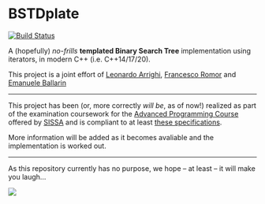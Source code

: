 # BSTDplate


[![Build Status](https://travis-ci.com/emaballarin/BSTDplate.svg?branch=master)](https://travis-ci.com/emaballarin/BSTDplate)


A (hopefully) *no-frills* **templated Binary Search Tree** implementation using iterators, in modern C++ (i.e. C++14/17/20).

This project is a joint effort of [Leonardo Arrighi](https://github.com/LeonardoArrighi), [Francesco Romor](https://github.com/FrancescoRo) and [Emanuele Ballarin](https://github.com/emaballarin)

---

This project has been (or, more correctly *will be*, as of now!) realized as part of the examination coursework for the [Advanced Programming Course](https://github.com/asartori86/advanced_programming_2019-20) offered by [SISSA](https://sissa.it) and is compliant to at least [these specifications](https://github.com/asartori86/advanced_programming_2019-20/blob/master/exam/readme.pdf).

More information will be added as it becomes avaliable and the implementation is worked out.

---

As this repository currently has no purpose, we hope – at least – it will make you laugh…

![](https://i.kym-cdn.com/photos/images/original/001/272/773/6dd.jpg)
